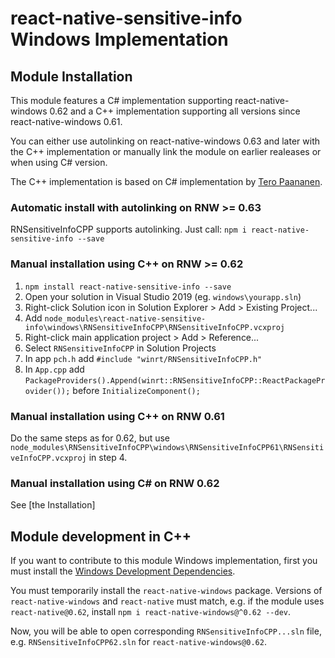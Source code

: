 # react-native-sensitive-info Windows Implementation

## Module Installation
This module features a C# implementation supporting react-native-windows 0.62 and a C++ implementation supporting all versions since react-native-windows 0.61.

You can either use autolinking on react-native-windows 0.63 and later with the C++ implementation or manually link the module on earlier realeases or when using C# version.

The C++ implementation is based on C# implementation by [Tero Paananen](https://github.com/tero-paananen).

### Automatic install with autolinking on RNW >= 0.63
RNSensitiveInfoCPP supports autolinking. Just call: `npm i react-native-sensitive-info --save`

### Manual installation using C++ on RNW >= 0.62
1. `npm install react-native-sensitive-info --save`
2. Open your solution in Visual Studio 2019 (eg. `windows\yourapp.sln`)
3. Right-click Solution icon in Solution Explorer > Add > Existing Project...
4. Add `node_modules\react-native-sensitive-info\windows\RNSensitiveInfoCPP\RNSensitiveInfoCPP.vcxproj`
5. Right-click main application project > Add > Reference...
6. Select `RNSensitiveInfoCPP` in Solution Projects
7. In app `pch.h` add `#include "winrt/RNSensitiveInfoCPP.h"`
8. In `App.cpp` add `PackageProviders().Append(winrt::RNSensitiveInfoCPP::ReactPackageProvider());` before `InitializeComponent();`

### Manual installation using C++ on RNW 0.61
Do the same steps as for 0.62, but use `node_modules\RNSensitiveInfoCPP\windows\RNSensitiveInfoCPP61\RNSensitiveInfoCPP.vcxproj` in step 4.

### Manual installation using C# on RNW 0.62
See [the Installation]

## Module development in C++

If you want to contribute to this module Windows implementation, first you must install the [Windows Development Dependencies](https://aka.ms/rnw-deps).

You must temporarily install the `react-native-windows` package. Versions of `react-native-windows` and `react-native` must match, e.g. if the module uses `react-native@0.62`, install `npm i react-native-windows@^0.62 --dev`.

Now, you will be able to open corresponding `RNSensitiveInfoCPP...sln` file, e.g. `RNSensitiveInfoCPP62.sln` for `react-native-windows@0.62`.
